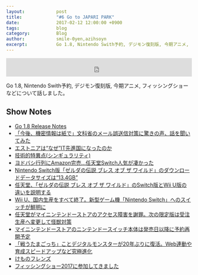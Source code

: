 ```yaml
---
layout:            post
title:             "#6 Go to JAPARI PARK"
date:              2017-02-12 12:00:00 +0900
tags:              blog
category:          Blog
author:            smile-0yen,azihsoyn
excerpt:           Go 1.8, Nintendo Swith予約, デジモン復刻版, 今期アニメ, フィッシングショーなどについて話しました。
---
```

<iframe width="100%" height="50" scrolling="no" frameborder="no" src="https://w.soundcloud.com/player/?url=https%3A//api.soundcloud.com/tracks/307295342&amp;auto_play=false&amp;hide_related=false&amp;show_comments=true&amp;show_user=true&amp;show_reposts=false&amp;visual=false&amp;show_artwork=false&amp;default_height=75"></iframe>

Go 1.8, Nintendo Swith予約, デジモン復刻版, 今期アニメ, フィッシングショーなどについて話しました。

## Show Notes
- [Go 1.8 Release Notes](https://tip.golang.org/doc/go1.8)
- [「今後、機密情報は紙で」文科省のメール誤送信対策に驚きの声、話を聞いてみた](http://www.huffingtonpost.jp/2017/01/10/mext_n_14075062.html)
- [エストニアは“なぜ”IT先進国になったのか](http://farsite.hatenablog.com/entry/2016/10/29/112517)
- [技術的特異点(シンギュラリティ)](https://ja.wikipedia.org/wiki/%E6%8A%80%E8%A1%93%E7%9A%84%E7%89%B9%E7%95%B0%E7%82%B9)
- [ヨドバシ行列にAmazon完売…任天堂Switch人気が凄かった](https://matome.naver.jp/odai/2148497539643591101)
- [Nintendo Switch版「ゼルダの伝説 ブレス オブ ザ ワイルド」のダウンロードデータサイズは“13.4GB”](http://jp.ign.com/the-legend-of-zelda-breath-of-the-wild/10650/news/nintendo-switch-134gb)
- [任天堂、「ゼルダの伝説 ブレス オブ ザ ワイルド」のSwitch版とWii U版の違いを説明する](http://jp.ign.com/the-legend-of-zelda-hd/10693/news/switchwii-u)
- [Wii U、国内生産をすべて終了。新型ゲーム機「Nintendo Switch」へのスイッチが鮮明に](http://japanese.engadget.com/2017/01/31/wii-u-nintendo-siwitch/)
- [任天堂がマイニンテンドーストアのアクセス障害を謝罪。次の限定版は受注生産へ変更して怪獣対策](http://japanese.engadget.com/2017/01/25/nintendo/)
- [マイニンテンドーストアのニンテンドースイッチ本体は発売日以降に予約再開予定](http://www.inside-games.jp/article/2017/02/09/105238.html)
- [「戦うたまごっち」ことデジタルモンスターが20年ぶりに復活。Web連動や育成スピードアップなど究極進化](http://japanese.engadget.com/2017/01/12/20-web/)
- [けものフレンズ](http://kemono-friends.jp/)
- [フィッシングショー2017に参加してきました](http://azihsoyn.hatenablog.com/entry/2017/01/23/003413)
